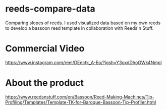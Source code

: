 # reeds-compare-data
Comparing slopes of reeds.
I used visualized data based on my own reeds to develop a bassoon reed template in collaboration with Reeds'n Stuff.

# Commercial Video
https://www.instagram.com/reel/DEectk_A-Eo/?igsh=Y3oxdDhoOWk4Nmpl

# About the product
https://www.reedsnstuff.com/en/Bassoon/Reed-Making-Machines/Tip-Profiling/Templates/Template-TK-for-Baroque-Bassoon-Tip-Profiler.html
